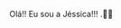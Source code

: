 Olá!! Eu sou a Jéssica!!! .🙋‍♀️

<!--
**Jessica-Lima-1503/Jessica-Lima-1503** is a ✨ _special_ ✨ repository because its `README.md` (this file) appears on your GitHub profile.

Here are some ideas to get you started:


.👩‍💻 Sou estudante de ADS na faculdade UFMG
-->
